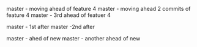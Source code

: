 master - moving ahead of feature 4
master - moving ahead 2 commits of feature  4
master - 3rd ahead of featuer 4

master - 1st after
master -2nd after

master - ahed of new
master - another ahead of new